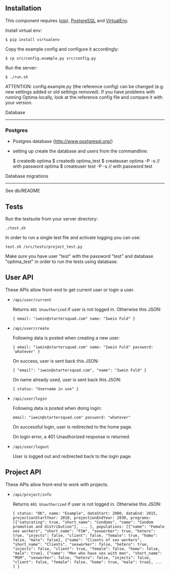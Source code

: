 Installation
------------

This component requires ([pip](http://pip.readthedocs.org/en/latest/installing.html)), [PostgreSQL](http://www.postgresql.org/download/) and [VirtualEnv](http://virtualenv.readthedocs.org/en/latest/).

Install virtual env:

`$ pip install virtualenv`


Copy the example config and configure it accordingly:

`$ cp src/config.example.py src/config.py`


Run the server:

`$ ./run.sh`


ATTENTION: config.example.py (the reference config) can be changed (e.g. new settings added or old settings removed). If you have problems with running Optima locally, look at the reference config file and compare it with your version.

Database
________

### Postgres

- Postgres database (http://www.postgresql.org/)
- setting up create the database and users from the commandline:

    $ createdb optima
    $ createdb optima_test
    $ createuser optima -P -s
    // with password optima
    $ createuser test -P -s
    // with password test

Database migrations
___________________

  See db/README

Tests
------------

Run the testsuite from your server directory:

    ./test.sh

In order to run a single test file and activate logging you can use:

    test.sh /src/tests/project_test.py

Make sure you have user "test" with the password "test" and database "optima_test" in order to run the tests using database.

User API
------------

These APIs allow front-end to get current user or login a user.

* `/api/user/current`

  Returns `401 Unauthorized` if user is not logged in. Otherwise this JSON:

  `{
	email: "iwein@startersquad.com"
	name: "Iwein Fuld"
   }`

* `/api/user/create`

  Following data is posted when creating a new user:

  `{
	email: "iwein@startersquad.com"
	name: "Iwein Fuld"
	password: 'whatever'
   }`

  On success, user is sent back this JSON:

  `{
     "email": "iwein@startersquad.com",
     "name": "Iwein Fuld"
   }`

   On name already used, user is sent back this JSON:

   `{
 	 status: "Username in use"
    }`

* `/api/user/login`

  Following data is posted when doing login:

  `
	email: "iwein@startersquad.com"
	password: "whatever"
   `

  On successful login, user is redirected to the home page.

  On login error, a 401 Unauthorized response is returned.

* `/api/user/logout`

  User is logged out and redirected back to the login page.

Project API
------------

These APIs allow front-end to work with projects.

* `/api/project/info`

  Returns `401 Unauthorized` if user is not logged in. Otherwise this JSON:

  `{
	status: "OK",
	name: "Example",
	dataStart: 2000,
	dataEnd: 2015,
	projectionStartYear: 2010,
	projectionEndYear: 2030,
	programs:
	    [{"saturating": true, "short_name": "Condoms", "name": "Condom promotion and distribution"},
		 ...
		],
	populations:
		[{"name": "Female sex workers", "short_name": "FSW", "sexworker": true, "hetero": true, "injects": false, "client": false, "female": true, "homo": false, "male": false},
		 {"name": "Clients of sex workers", "short_name": "Clients", "sexworker": false, "hetero": true, "injects": false, "client": true, "female": false, "homo": false, "male": true},
		 {"name": "Men who have sex with men", "short_name": "MSM", "sexworker": false, "hetero": false, "injects": false, "client": false, "female": false, "homo": true, "male": true},
		 ...
		]
   }`
